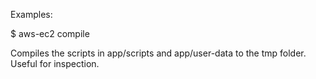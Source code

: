 Examples:

  $ aws-ec2 compile

Compiles the scripts in app/scripts and app/user-data to the tmp folder. Useful for inspection.
